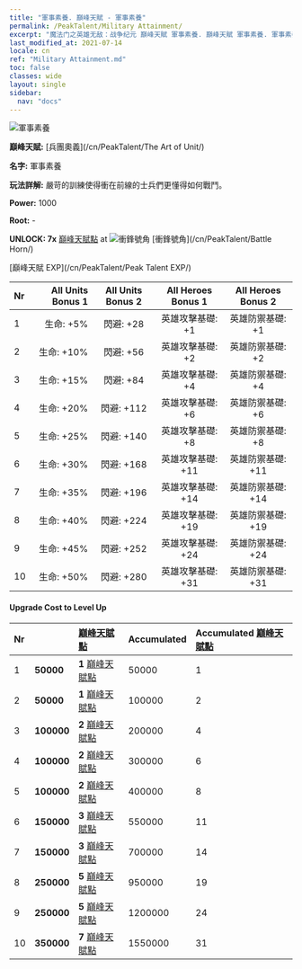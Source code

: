 ```yaml
---
title: "軍事素養. 巔峰天賦 - 軍事素養"
permalink: /PeakTalent/Military Attainment/
excerpt: "魔法门之英雄无敌：战争纪元 巔峰天賦 軍事素養. 巔峰天賦 軍事素養. 軍事素養"
last_modified_at: 2021-07-14
locale: cn
ref: "Military Attainment.md"
toc: false
classes: wide
layout: single
sidebar:
  nav: "docs"
---
```


  ![軍事素養](/images/pt/talent_2006.png)

  **巔峰天賦:** [兵團奧義](/cn/PeakTalent/The Art of Unit/)

  **名字:** 軍事素養

  **玩法詳解:** 嚴苛的訓練使得衝在前線的士兵們更懂得如何戰鬥。

  **Power:** 1000

  **Root:** -

  **UNLOCK: 7x** [巔峰天賦點](/cn/Items/con_934/) at ![衝鋒號角](/images/pt/talent_2004.png) [衝鋒號角](/cn/PeakTalent/Battle Horn/)

  [巔峰天賦 EXP](/cn/PeakTalent/Peak Talent EXP/)

  | Nr | All Units Bonus 1 | All Units Bonus 2 | All Heroes Bonus 1 | All Heroes Bonus 2 |
  |:---|--------------:|:-------------:|:-------------:|:-------------:|
  | 1 | 生命: +5% | 閃避: +28 | 英雄攻擊基礎: +1 | 英雄防禦基礎: +1 |
  | 2 | 生命: +10% | 閃避: +56 | 英雄攻擊基礎: +2 | 英雄防禦基礎: +2 |
  | 3 | 生命: +15% | 閃避: +84 | 英雄攻擊基礎: +4 | 英雄防禦基礎: +4 |
  | 4 | 生命: +20% | 閃避: +112 | 英雄攻擊基礎: +6 | 英雄防禦基礎: +6 |
  | 5 | 生命: +25% | 閃避: +140 | 英雄攻擊基礎: +8 | 英雄防禦基礎: +8 |
  | 6 | 生命: +30% | 閃避: +168 | 英雄攻擊基礎: +11 | 英雄防禦基礎: +11 |
  | 7 | 生命: +35% | 閃避: +196 | 英雄攻擊基礎: +14 | 英雄防禦基礎: +14 |
  | 8 | 生命: +40% | 閃避: +224 | 英雄攻擊基礎: +19 | 英雄防禦基礎: +19 |
  | 9 | 生命: +45% | 閃避: +252 | 英雄攻擊基礎: +24 | 英雄防禦基礎: +24 |
  | 10 | 生命: +50% | 閃避: +280 | 英雄攻擊基礎: +31 | 英雄防禦基礎: +31 |


#### Upgrade Cost to Level Up

  | Nr | <i class="fas fa-coins"/> | [巔峰天賦點](/cn/Items/con_934/) | Accumulated <i class="fas fa-coins"/> | Accumulated [巔峰天賦點](/cn/Items/con_934/) |
  |:---|:--------------|:-------------|:-------------|:-------------|
  | 1 | **50000** | **1** [巔峰天賦點](/cn/Items/con_934/) | 50000 | 1 |
  | 2 | **50000** | **1** [巔峰天賦點](/cn/Items/con_934/) | 100000 | 2 |
  | 3 | **100000** | **2** [巔峰天賦點](/cn/Items/con_934/) | 200000 | 4 |
  | 4 | **100000** | **2** [巔峰天賦點](/cn/Items/con_934/) | 300000 | 6 |
  | 5 | **100000** | **2** [巔峰天賦點](/cn/Items/con_934/) | 400000 | 8 |
  | 6 | **150000** | **3** [巔峰天賦點](/cn/Items/con_934/) | 550000 | 11 |
  | 7 | **150000** | **3** [巔峰天賦點](/cn/Items/con_934/) | 700000 | 14 |
  | 8 | **250000** | **5** [巔峰天賦點](/cn/Items/con_934/) | 950000 | 19 |
  | 9 | **250000** | **5** [巔峰天賦點](/cn/Items/con_934/) | 1200000 | 24 |
  | 10 | **350000** | **7** [巔峰天賦點](/cn/Items/con_934/) | 1550000 | 31 |
